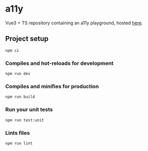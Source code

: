 # a11y

Vue3 + TS repository containing an a11y playground, hosted [here](https://its-lee.github.io/a11y/#/).

## Project setup

```
npm ci
```

### Compiles and hot-reloads for development

```
npm run dev
```

### Compiles and minifies for production

```
npm run build
```

### Run your unit tests

```
npm run test:unit
```

### Lints files

```
npm run lint
```
